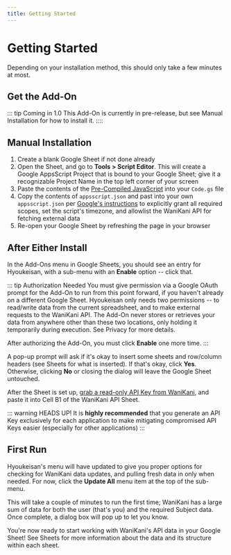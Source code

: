 ```yaml
---
title: Getting Started
---
```


# Getting Started

Depending on your installation method, this should only take a few minutes at most.

## Get the Add-On

::: tip Coming in 1.0
This Add-On is currently in pre-release, but see Manual Installation for how to install it.
::::

## Manual Installation

1. Create a blank Google Sheet if not done already
2. Open the Sheet, and go to **Tools > Script Editor**. This will create a Google AppsScript Project that is bound to your Google Sheet; give it a recognizable Project Name in the top left corner of your screen
3. Paste the contents of the [Pre-Compiled JavaScript](https://github.com/bachmacintosh/wanikani-gs/blob/main/build/index.js) into your `Code.gs` file
4. Copy the contents of `appsscript.json` and past into your own `appsscript.json` per [Google's instructions](https://developers.google.com/apps-script/concepts/scopes#setting_explicit_scopes) to explicitly grant all required scopes, set the script's timezone, and allowlist the WaniKani API for fetching external data
5. Re-open your Google Sheet by refreshing the page in your browser

## After Either Install

In the Add-Ons menu in Google Sheets, you should see an entry for Hyoukeisan, with a sub-menu with an **Enable** option -- click that.

::: tip Authorization Needed
You must give permission via a Google OAuth prompt for the Add-On to run from this point forward, if you haven't already on a different Google Sheet. Hyoukeisan only needs two permissions -- to read/write data from the current spreadsheet, and to make external requests to the WaniKani API. The Add-On never stores or retrieves your data from anywhere other than these two locations, only holding it temporarily during execution. See Privacy for more details.

After authorizing the Add-On, you must click **Enable** one more time.
:::

A pop-up prompt will ask if it's okay to insert some sheets and row/column headers (see Sheets for what is inserted). If that's okay, click **Yes**. Otherwise, clicking **No** or closing the dialog will leave the Google Sheet untouched.

After the Sheet is set up, [grab a read-only API Key from WaniKani](https://www.wanikani.com/settings/personal_access_tokens), and paste it into Cell B1 of the WaniKani API Sheet.

::: warning HEADS UP!
It is **highly recommended** that you generate an API Key exclusively for each application to make mitigating compromised API Keys easier (especially for other applications)
:::

## First Run

Hyoukeisan's menu will have updated to give you proper options for checking for WaniKani data updates, and pulling fresh data in only when needed. For now, click the **Update All** menu item at the top of the sub-menu.

This will take a couple of minutes to run the first time; WaniKani has a large sum of data for both the user (that's you) and the required Subject data. Once complete, a dialog box will pop up to let you know.

You're now ready to start working with WaniKani's API data in your Google Sheet! See Sheets for more information about the data and its structure within each sheet.